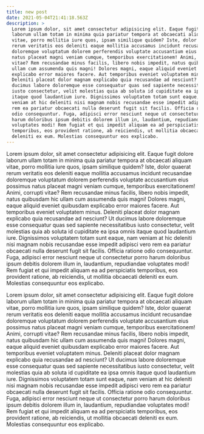 ```yaml
---
title: new post
date: 2021-05-04T21:41:18.563Z
description: >
  Lorem ipsum dolor, sit amet consectetur adipisicing elit. Eaque fugit dolore
  laborum ullam totam in minima quia pariatur tempora at obcaecati aliquam
  vitae, porro mollitia iure quos, ipsam similique quidem? Iste, dolor quaerat
  rerum veritatis eos deleniti eaque mollitia accusamus incidunt recusandae
  doloremque voluptatum dolorem perferendis voluptate accusantium eius possimus
  natus placeat magni veniam cumque, temporibus exercitationem! Animi, corrupti
  vitae? Rem recusandae minus facilis, libero nobis impedit, natus quibusdam hic
  ullam cum assumenda quis magni! Dolores magni, eaque aliquid eveniet quibusdam
  explicabo error maiores facere. Aut temporibus eveniet voluptatem minus.
  Deleniti placeat dolor magnam explicabo quia recusandae ad nesciunt? Ut
  ducimus labore doloremque esse consequatur quas sed sapiente necessitatibus
  iusto consectetur, velit molestias quia ab soluta id cupiditate ea ipsa omnis
  itaque quod laudantium iure. Dignissimos voluptatem totam sunt eaque, nam
  veniam at hic deleniti nisi magnam nobis recusandae esse impedit adipisci vero
  rem ea pariatur obcaecati nulla deserunt fugit sit facilis. Officia ratione
  odio consequuntur. Fuga, adipisci error nesciunt neque ut consectetur porro
  harum doloribus ipsum debitis dolorem illum in, laudantium, repudiandae
  voluptates modi! Rem fugiat et qui impedit aliquam ea ad perspiciatis
  temporibus, eos provident ratione, ab reiciendis, ut mollitia obcaecati
  deleniti ex eum. Molestias consequuntur eos explicabo.
---
```

Lorem ipsum dolor, sit amet consectetur adipisicing elit. Eaque fugit dolore laborum ullam totam in minima quia pariatur tempora at obcaecati aliquam vitae, porro mollitia iure quos, ipsam similique quidem? Iste, dolor quaerat rerum veritatis eos deleniti eaque mollitia accusamus incidunt recusandae doloremque voluptatum dolorem perferendis voluptate accusantium eius possimus natus placeat magni veniam cumque, temporibus exercitationem! Animi, corrupti vitae? Rem recusandae minus facilis, libero nobis impedit, natus quibusdam hic ullam cum assumenda quis magni! Dolores magni, eaque aliquid eveniet quibusdam explicabo error maiores facere. Aut temporibus eveniet voluptatem minus. Deleniti placeat dolor magnam explicabo quia recusandae ad nesciunt? Ut ducimus labore doloremque esse consequatur quas sed sapiente necessitatibus iusto consectetur, velit molestias quia ab soluta id cupiditate ea ipsa omnis itaque quod laudantium iure. Dignissimos voluptatem totam sunt eaque, nam veniam at hic deleniti nisi magnam nobis recusandae esse impedit adipisci vero rem ea pariatur obcaecati nulla deserunt fugit sit facilis. Officia ratione odio consequuntur. Fuga, adipisci error nesciunt neque ut consectetur porro harum doloribus ipsum debitis dolorem illum in, laudantium, repudiandae voluptates modi! Rem fugiat et qui impedit aliquam ea ad perspiciatis temporibus, eos provident ratione, ab reiciendis, ut mollitia obcaecati deleniti ex eum. Molestias consequuntur eos explicabo.

Lorem ipsum dolor, sit amet consectetur adipisicing elit. Eaque fugit dolore laborum ullam totam in minima quia pariatur tempora at obcaecati aliquam vitae, porro mollitia iure quos, ipsam similique quidem? Iste, dolor quaerat rerum veritatis eos deleniti eaque mollitia accusamus incidunt recusandae doloremque voluptatum dolorem perferendis voluptate accusantium eius possimus natus placeat magni veniam cumque, temporibus exercitationem! Animi, corrupti vitae? Rem recusandae minus facilis, libero nobis impedit, natus quibusdam hic ullam cum assumenda quis magni! Dolores magni, eaque aliquid eveniet quibusdam explicabo error maiores facere. Aut temporibus eveniet voluptatem minus. Deleniti placeat dolor magnam explicabo quia recusandae ad nesciunt? Ut ducimus labore doloremque esse consequatur quas sed sapiente necessitatibus iusto consectetur, velit molestias quia ab soluta id cupiditate ea ipsa omnis itaque quod laudantium iure. Dignissimos voluptatem totam sunt eaque, nam veniam at hic deleniti nisi magnam nobis recusandae esse impedit adipisci vero rem ea pariatur obcaecati nulla deserunt fugit sit facilis. Officia ratione odio consequuntur. Fuga, adipisci error nesciunt neque ut consectetur porro harum doloribus ipsum debitis dolorem illum in, laudantium, repudiandae voluptates modi! Rem fugiat et qui impedit aliquam ea ad perspiciatis temporibus, eos provident ratione, ab reiciendis, ut mollitia obcaecati deleniti ex eum. Molestias consequuntur eos explicabo.